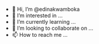 - 👋 Hi, I’m @edinakwamboka
- 👀 I’m interested in ...
- 🌱 I’m currently learning ...
- 💞️ I’m looking to collaborate on ...
- 📫 How to reach me ...

<!---
edinakwamboka/edinakwamboka is a ✨ special ✨ repository because its `README.md` (this file) appears on your GitHub profile.
You can click the Preview link to take a look at your changes.
--->
